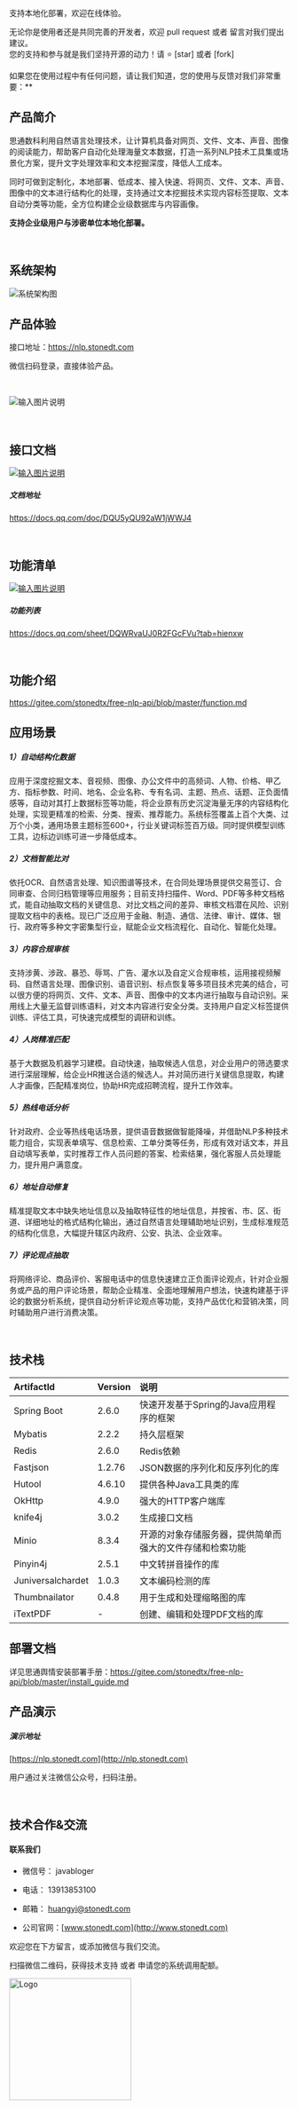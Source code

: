 支持本地化部署，欢迎在线体验。


无论你是使用者还是共同完善的开发者，欢迎 pull request 或者 留言对我们提出建议。 
<br>
您的支持和参与就是我们坚持开源的动力！请 :star:  [star]  或者 [fork] 

如果您在使用过程中有任何问题，请让我们知道，您的使用与反馈对我们非常重要：**


## 产品简介


思通数科利用自然语言处理技术，让计算机具备对网页、文件、文本、声音、图像的阅读能力，帮助客户自动化处理海量文本数据，打造一系列NLP技术工具集或场景化方案，提升文字处理效率和文本挖掘深度，降低人工成本。

同时可做到定制化，本地部署、低成本、接入快速、将网页、文件、文本、声音、图像中的文本进行结构化的处理，支持通过文本挖掘技术实现内容标签提取、文本自动分类等功能，全方位构建企业级数据库与内容画像。


 **支持企业级用户与涉密单位本地化部署。** 

<br>



## 系统架构
![系统架构图](ProIMG/系统架构图.png)


## 产品体验 
接口地址：https://nlp.stonedt.com <br>

微信扫码登录，直接体验产品。

<br>

![输入图片说明](ProIMG/login.png)

<br>



## 接口文档

[![输入图片说明](ProIMG/api-doc.png)](https://docs.qq.com/doc/DQU5yQU92aW1jWWJ4)

##### 文档地址
https://docs.qq.com/doc/DQU5yQU92aW1jWWJ4

<br>


## 功能清单

[![输入图片说明](ProIMG/function_list.png)](https://docs.qq.com/sheet/DQWRvaUJ0R2FGcFVu?tab=hienxw)


##### 功能列表

https://docs.qq.com/sheet/DQWRvaUJ0R2FGcFVu?tab=hienxw

<br>


## 功能介绍

https://gitee.com/stonedtx/free-nlp-api/blob/master/function.md



## 应用场景

##### 1）自动结构化数据

应用于深度挖掘文本、音视频、图像、办公文件中的高频词、人物、价格、甲乙方、指标参数、时间、地名、企业名称、专有名词、主题、热点、话题、正负面情感等，自动对其打上数据标签等功能，将企业原有历史沉淀海量无序的内容结构化处理，实现更精准的检索、分类、搜索、推荐能力。系统标签覆盖上百个大类、过万个小类，通用场景主题标签600+，行业关键词标签百万级。同时提供模型训练工具，边标边训练可进一步降低成本。

##### 2）文档智能比对

依托OCR、自然语言处理、知识图谱等技术，在合同处理场景提供交易签订、合同审查、合同归档管理等应用服务；目前支持扫描件、Word、PDF等多种文档格式，能自动抽取文档的关键信息、对比文档之间的差异、审核文档潜在风险、识别提取文档中的表格。现已广泛应用于金融、制造、通信、法律、审计、媒体、银行、政府等多种文字密集型行业，赋能企业文档流程化、自动化、智能化处理。

##### 3）内容合规审核

支持涉黄、涉政、暴恐、辱骂、广告、灌水以及自定义合规审核，运用接视频解码、自然语言处理、图像识别、语音识别、标点恢复等多项目技术完美的结合，可以很方便的将网页、文件、文本、声音、图像中的文本内进行抽取与自动识别。采用线上大量无监督训练语料，对文本内容进行安全分类。支持用户自定义标签提供训练、评估工具，可快速完成模型的调研和训练。

##### 4）人岗精准匹配

基于大数据及机器学习建模。自动快速，抽取候选人信息，对企业用户的筛选要求进行深层理解，给企业HR推送合适的候选人。并对简历进行关键信息提取，构建人才画像，匹配精准岗位，协助HR完成招聘流程，提升工作效率。

##### 5）热线电话分析

针对政府、企业等热线电话场景，提供语音数据做智能降噪，并借助NLP多种技术能力组合，实现表单填写、信息检索、工单分类等任务，形成有效对话文本，并且自动填写表单，实时推荐工作人员问题的答案、检索结果，强化客服人员处理能力，提升用户满意度。

##### 6）地址自动修复

精准提取文本中缺失地址信息以及抽取特征性的地址信息，并按省、市、区、街道、详细地址的格式结构化输出，通过自然语言处理辅助地址识别，生成标准规范的结构化信息，大幅提升辖区内政府、公安、执法、企业效率。

##### 7）评论观点抽取

将网络评论、商品评价、客服电话中的信息快速建立正负面评论观点，针对企业服务或产品的用户评论场景，帮助企业精准、全面地理解用户想法，快速构建基于评论的数据分析系统，提供自动分析评论观点等功能，支持产品优化和营销决策，同时辅助用户进行消费决策。

<br>

## 技术栈

| **ArtifactId**    | **Version** | 说明                                                     |
| :---------------- | :---------- | :------------------------------------------------------- |
| Spring Boot       | 2.6.0       | 快速开发基于Spring的Java应用程序的框架                   |
| Mybatis           | 2.2.2       | 持久层框架                                               |
| Redis             | 2.6.0       | Redis依赖                                                |
| Fastjson          | 1.2.76      | JSON数据的序列化和反序列化的库                           |
| Hutool            | 4.6.10      | 提供各种Java工具类的库                                   |
| OkHttp            | 4.9.0       | 强大的HTTP客户端库                                       |
| knife4j           | 3.0.2       | 生成接口文档                                             |
| Minio             | 8.3.4       | 开源的对象存储服务器，提供简单而强大的文件存储和检索功能 |
| Pinyin4j          | 2.5.1       | 中文转拼音操作的库                                       |
| Juniversalchardet | 1.0.3       | 文本编码检测的库                                         |
| Thumbnailator     | 0.4.8       | 用于生成和处理缩略图的库                                 |
| iTextPDF          | -           | 创建、编辑和处理PDF文档的库                              |



## 部署文档
详见思通舆情安装部署手册：https://gitee.com/stonedtx/free-nlp-api/blob/master/install_guide.md

## 产品演示

##### 演示地址

[https://nlp.stonedt.com](http://nlp.stonedt.com)

用户通过关注微信公众号，扫码注册。

<br>

## 技术合作&交流

#### 联系我们

+ 微信号： javabloger  

+ 电话： 13913853100

+ 邮箱： huangyi@stonedt.com

+ 公司官网：[www.stonedt.com](http://www.stonedt.com)

欢迎您在下方留言，或添加微信与我们交流。


扫描微信二维码，获得技术支持 或者 申请您的系统调用配额。

<img src="https://gitee.com/stonedtx/yuqing/raw/master/ProIMG/%E8%81%94%E7%B3%BB%E6%88%91%E4%BB%AC-%E4%B8%AA%E4%BA%BA%E5%BE%AE%E4%BF%A1.jpg" title="Logo"  width="220">

<br/>
<br/>
